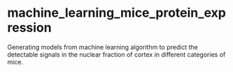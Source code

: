 # machine_learning_mice_protein_expression
Generating models from machine learning algorithm to predict the  detectable signals in the nuclear fraction of cortex in different categories of mice.
